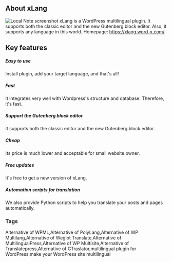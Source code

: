 ## About xLang
![Local Note screenshot](https://xlang.word-x.com/themes/simplesite/img/screenshot/xLang-Gutenberg-block-editor.jpg)
xLang is a WordPress multilingual plugin. It supports both the classic editor and the new Gutenberg block editor. Also, it supports any language in this world.
Homepage: https://xlang.word-x.com/
## Key features
##### Easy to use
Install plugin, add your target language, and that's all!
##### Fast
It integrates very well with Wordpress's structure and database. Therefore, it's fast.
##### Support the Gutenberg block editor
It supports both the classic editor and the new Gutenberg block editor.
##### Cheap
Its price is much lower and acceptable for small website owner.
##### Free updates
It's free to get a new version of xLang.
##### Automation scripts for translation
We also provide Python scripts to help you translate your posts and pages automatically.
### Tags
Alternative of WPML,Alternative of PolyLang,Alternative of WP Multilang,Alternative of Weglot Translate,Alternative of MultilingualPress,Alternative of WP Multisite,Alternative of Translatepress,Alternative of GTraslator,multilingual plugin for WordPress,make your WordPress site multilingual
